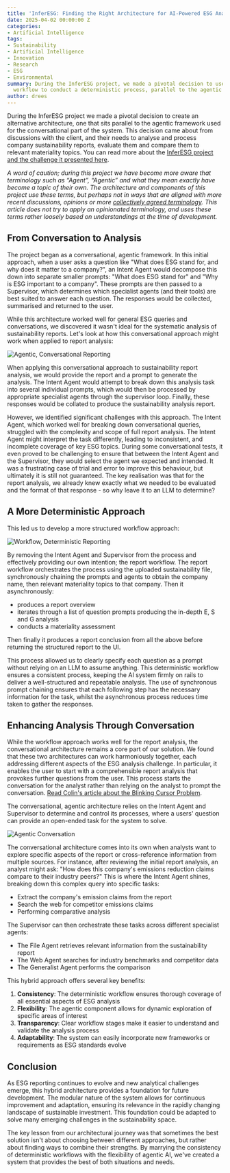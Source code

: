 ```yaml
---
title: 'InferESG: Finding the Right Architecture for AI-Powered ESG Analysis'
date: 2025-04-02 00:00:00 Z
categories:
- Artificial Intelligence
tags:
- Sustainability
- Artificial Intelligence
- Innovation
- Research
- ESG
- Environmental
summary: During the InferESG project, we made a pivotal decision to use an orchestrated
  workflow to conduct a deterministic process, parallel to the agentic system.
author: drees
---
```


During the InferESG project we made a pivotal decision to create an alternative architecture, one that sits parallel to the agentic framework used for the conversational part of the system. This decision came about from discussions with the client, and their needs to analyse and process company sustainability reports, evaluate them and compare them to relevant materiality topics. You can read more about the [InferESG project and the challenge it presented here](https://blog.scottlogic.com/2025/03/20/inferesg-overview.html). 

*A word of caution; during this project we have become more aware that terminology such as “Agent”, “Agentic” and what they mean exactly have become a topic of their own. The architecture and components of this project use these terms, but perhaps not in ways that are aligned with more recent discussions, opinions or more [collectively agreed terminology](https://www.anthropic.com/engineering/building-effective-agents). This article does not try to apply an opinionated terminology, and uses these terms rather loosely based on understandings at the time of development.*

## From Conversation to Analysis 

The project began as a conversational, agentic framework. In this initial approach, when a user asks a question like "What does ESG stand for, and why does it matter to a company?", an Intent Agent would decompose this down into separate smaller prompts: "What does ESG stand for" and "Why is ESG important to a company". These prompts are then passed to a Supervisor, which determines which specialist agents (and their tools) are best suited to answer each question. The responses would be collected, summarised and returned to the user. 

While this architecture worked well for general ESG queries and conversations, we discovered it wasn't ideal for the systematic analysis of sustainability reports. Let's look at how this conversational approach might work when applied to report analysis: 

![Agentic, Conversational Reporting]({{site.github.url}}/drees/assets/inferesg/conversational-reporting.png)

When applying this conversational approach to sustainability report analysis, we would provide the report and a prompt to generate the analysis. The Intent Agent would attempt to break down this analysis task into several individual prompts, which would then be processed by appropriate specialist agents through the supervisor loop. Finally, these responses would be collated to produce the sustainability analysis report. 

However, we identified significant challenges with this approach. The Intent Agent, which worked well for breaking down conversational queries, struggled with the complexity and scope of full report analysis. The Intent Agent might interpret the task differently, leading to inconsistent, and incomplete coverage of key ESG topics. During some conversational tests, it even proved to be challenging to ensure that between the Intent Agent and the Supervisor, they would select the agent we expected and intended. It was a frustrating case of trial and error to improve this behaviour, but ultimately it is still not guaranteed. The key realisation was that for the report analysis, we already knew exactly what we needed to be evaluated and the format of that response - so why leave it to an LLM to determine? 

## A More Deterministic Approach 

This led us to develop a more structured workflow approach: 

![Workflow, Deterministic Reporting]({{site.github.url}}/drees/assets/inferesg/deterministic-reporting.png)

By removing the Intent Agent and Supervisor from the process and effectively providing our own intention; the report workflow. The report workflow orchestrates the process using the uploaded sustainability file, synchronously chaining the prompts and agents to obtain the company name, then relevant materiality topics to that company. Then it asynchronously: 

- produces a report overview 
- iterates through a list of question prompts producing the in-depth E, S and G analysis 
- conducts a materiality assessment 

Then finally it produces a report conclusion from all the above before returning the structured report to the UI. 

This process allowed us to clearly specify each question as a prompt without relying on an LLM to assume anything. This deterministic workflow ensures a consistent process, keeping the AI system firmly on rails to deliver a well-structured and repeatable analysis. The use of synchronous prompt chaining ensures that each following step has the necessary information for the task, whilst the asynchronous process reduces time taken to gather the responses. 

## Enhancing Analysis Through Conversation 

While the workflow approach works well for the report analysis, the conversational architecture remains a core part of our solution. We found that these two architectures can work harmoniously together, each addressing different aspects of the ESG analysis challenge. In particular, it enables the user to start with a comprehensible report analysis that provokes further questions from the user. This process starts the conversation for the analyst rather than relying on the analyst to prompt the conversation. [Read Colin's article about the Blinking Cursor Problem](https://blog.scottlogic.com/2025/02/21/ais-biggest-flaw-the-blinking-cursor-problem.html).

The conversational, agentic architecture relies on the Intent Agent and Supervisor to determine and control its processes, where a users' question can provide an open-ended task for the system to solve. 

![Agentic Conversation]({{site.github.url}}/drees/assets/inferesg/conversational-agents.png)

The conversational architecture comes into its own when analysts want to explore specific aspects of the report or cross-reference information from multiple sources. For instance, after reviewing the initial report analysis, an analyst might ask: "How does this company's emissions reduction claims compare to their industry peers?" This is where the Intent Agent shines, breaking down this complex query into specific tasks: 

- Extract the company's emission claims from the report 
- Search the web for competitor emissions claims 
- Performing comparative analysis

The Supervisor can then orchestrate these tasks across different specialist agents: 

- The File Agent retrieves relevant information from the sustainability report 
- The Web Agent searches for industry benchmarks and competitor data 
- The Generalist Agent performs the comparison 

This hybrid approach offers several key benefits: 

1. **Consistency**: The deterministic workflow ensures thorough coverage of all essential aspects of ESG analysis 
2. **Flexibility**: The agentic component allows for dynamic exploration of specific areas of interest 
3. **Transparency**: Clear workflow stages make it easier to understand and validate the analysis process 
4. **Adaptability**: The system can easily incorporate new frameworks or requirements as ESG standards evolve 

## Conclusion 

As ESG reporting continues to evolve and new analytical challenges emerge, this hybrid architecture provides a foundation for future development. The modular nature of the system allows for continuous improvement and adaptation, ensuring its relevance in the rapidly changing landscape of sustainable investment. This foundation could be adapted to solve many emerging challenges in the sustainability space. 

The key lesson from our architectural journey was that sometimes the best solution isn't about choosing between different approaches, but rather about finding ways to combine their strengths. By marrying the consistency of deterministic workflows with the flexibility of agentic AI, we've created a system that provides the best of both situations and needs. 